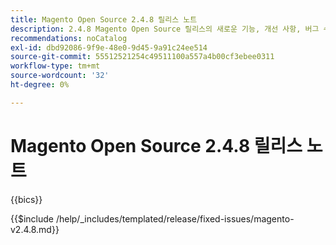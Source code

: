 ```yaml
---
title: Magento Open Source 2.4.8 릴리스 노트
description: 2.4.8 Magento Open Source 릴리스의 새로운 기능, 개선 사항, 버그 수정 및 알려진 문제에 대해 알아봅니다.
recommendations: noCatalog
exl-id: dbd92086-9f9e-48e0-9d45-9a91c24ee514
source-git-commit: 55512521254c49511100a557a4b00cf3ebee0311
workflow-type: tm+mt
source-wordcount: '32'
ht-degree: 0%

---
```



# Magento Open Source 2.4.8 릴리스 노트

{{bics}}

{{$include /help/_includes/templated/release/fixed-issues/magento-v2.4.8.md}}

<!-- Last updated from includes: 2025-07-30 13:13:30 -->

